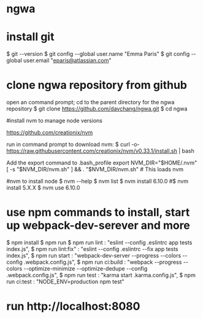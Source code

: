 # ngwa

# install git

$ git --version
$ git config --global user.name "Emma Paris"
$ git config --global user.email "eparis@atlassian.com"

# clone ngwa repository from github
open an command prompt; cd to the parent directory for the ngwa repository
$ git clone https://github.com/davchang/ngwa.git
$ cd ngwa

#install nvm to manage node versions

https://github.com/creationix/nvm

run in command prompt to download nvm:
$ curl -o- https://raw.githubusercontent.com/creationix/nvm/v0.33.1/install.sh | bash

Add the export command to .bash_profile
export NVM_DIR="$HOME/.nvm" [ -s "$NVM_DIR/nvm.sh" ] && . "$NVM_DIR/nvm.sh" # This loads nvm

#nvm to install node
$ nvm --help
$ nvm list
$ nvm install 6.10.0
#$ nvm install 5.X.X
$ nvm use 6.10.0

# use npm commands to install, start up webpack-dev-serever and more
$ npm install
$ npm run
$ npm run lint : "eslint --config .eslintrc app tests index.js",
$ npm run lint:fix" : "eslint --config .eslintrc --fix app tests index.js",
$ npm run start : "webpack-dev-server --progress --colors --config .webpack.config.js",
$ npm run ci:build : "webpack --progress --colors --optimize-minimize --optimize-dedupe --config .webpack.config.js",
$ npm run test : "karma start .karma.config.js",
$ npm run ci:test : "NODE_ENV=production npm test"

# run http://localhost:8080

